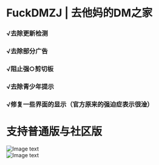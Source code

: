 # FuckDMZJ | 去他妈的DM之家
### √去除更新检测<br>
### √去除部分广告<br>
### √阻止强○剪切板<br>
### √去除青少年提示<br>
### √修复一些界面的显示（官方原来的强迫症表示很淦）<br>
# 支持普通版与社区版
![Image text](https://github.com/cokkeijigen/FuckDMZJ/blob/master/image0.png)<br>
![Image text](https://github.com/cokkeijigen/FuckDMZJ/blob/master/image1.png)<br>
